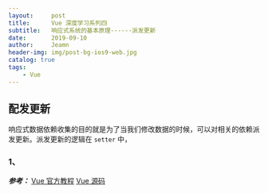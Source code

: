 ```yaml
---
layout:     post
title:      Vue 深度学习系列四
subtitle:   响应式系统的基本原理------派发更新
date:       2019-09-10
author:     Jeamn
header-img: img/post-bg-ios9-web.jpg
catalog: true
tags:
    - Vue
---
```


## 配发更新
响应式数据依赖收集的目的就是为了当我们修改数据的时候，可以对相关的依赖派发更新。派发更新的逻辑在 `setter` 中，

### 1、


***参考：***
[Vue 官方教程](https://cn.vuejs.org/v2/guide/deployment.html#%E6%A8%A1%E6%9D%BF%E9%A2%84%E7%BC%96%E8%AF%91)
[Vue 源码](https://github.com/vuejs/vue)